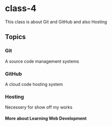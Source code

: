 # class-4
This class is about Git and GitHub and also Hosting

## Topics

### Git
A source code management systems

### GitHub
A cloud code hosting system

### Hosting
Necessery for show off my works

#### More about Learning Web Development
